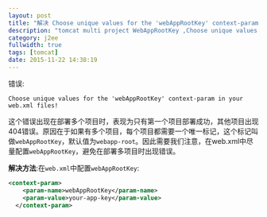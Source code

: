 ```yaml
---
layout: post
title: "解决 Choose unique values for the 'webAppRootKey' context-param in your web.xml files! 错误"
description: "tomcat multi project WebAppRootKey ,Choose unique values for the 'webAppRootKey' context-param in your web.xml files!"
category: j2ee
fullwidth: true
tags: [tomcat]
date: 2015-11-22 14:38:19
---
```


错误:

```
Choose unique values for the 'webAppRootKey' context-param in your web.xml files!
```

这个错误出现在部署多个项目时，表现为只有第一个项目部署成功，其他项目出现404错误。原因在于如果有多个项目，每个项目都需要一个唯一标记，这个标记叫做`webAppRootKey`，默认值为`webapp-root`。因此需要我们注意，在web.xml中尽量配置`webAppRootKey`，避免在部署多项目时出现错误。

**解决方法**:在`web.xml`中配置`webAppRootKey`:

```xml
<context-param>  
    <param-name>webAppRootKey</param-name>  
    <param-value>your-app-key</param-value>  
  </context-param>  
```

